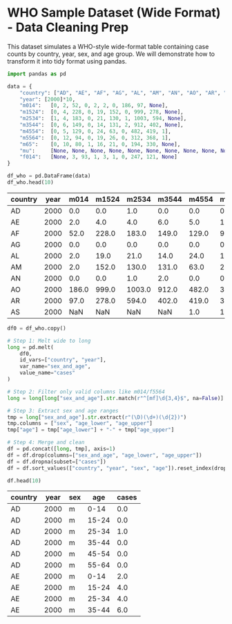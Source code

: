 # WHO Sample Dataset (Wide Format) - Data Cleaning Prep

This dataset simulates a WHO-style wide-format table containing case counts by country, year, sex, and age group. We will demonstrate how to transform it into tidy format using pandas.

```python
import pandas as pd

data = {
    "country": ["AD", "AE", "AF", "AG", "AL", "AM", "AN", "AO", "AR", "AS"],
    "year": [2000]*10,
    "m014":   [0, 2, 52, 0, 2, 2, 0, 186, 97, None],
    "m1524":  [0, 4, 228, 0, 19, 152, 0, 999, 278, None],
    "m2534":  [1, 4, 183, 0, 21, 130, 1, 1003, 594, None],
    "m3544":  [0, 6, 149, 0, 14, 131, 2, 912, 402, None],
    "m4554":  [0, 5, 129, 0, 24, 63, 0, 482, 419, 1],
    "m5564":  [0, 12, 94, 0, 19, 26, 0, 312, 368, 1],
    "m65":    [0, 10, 80, 1, 16, 21, 0, 194, 330, None],
    "mu":     [None, None, None, None, None, None, None, None, None, None],
    "f014":   [None, 3, 93, 1, 3, 1, 0, 247, 121, None]
}

df_who = pd.DataFrame(data)
df_who.head(10)
```

| country | year | m014 | m1524 | m2534 | m3544 | m4554 | m5564 | m65  | mu   | f014 |
|---------|------|------|--------|--------|--------|--------|--------|------|------|------|
| AD      | 2000 | 0.0  | 0.0    | 1.0    | 0.0    | 0.0    | 0.0    | 0.0  | None | NaN  |
| AE      | 2000 | 2.0  | 4.0    | 4.0    | 6.0    | 5.0    | 12.0   | 10.0 | None | 3.0  |
| AF      | 2000 | 52.0 | 228.0  | 183.0  | 149.0  | 129.0  | 94.0   | 80.0 | None | 93.0 |
| AG      | 2000 | 0.0  | 0.0    | 0.0    | 0.0    | 0.0    | 0.0    | 1.0  | None | 1.0  |
| AL      | 2000 | 2.0  | 19.0   | 21.0   | 14.0   | 24.0   | 19.0   | 16.0 | None | 3.0  |
| AM      | 2000 | 2.0  | 152.0  | 130.0  | 131.0  | 63.0   | 26.0   | 21.0 | None | 1.0  |
| AN      | 2000 | 0.0  | 0.0    | 1.0    | 2.0    | 0.0    | 0.0    | 0.0  | None | 0.0  |
| AO      | 2000 | 186.0| 999.0  | 1003.0 | 912.0  | 482.0  | 312.0  | 194.0| None | 247.0|
| AR      | 2000 | 97.0 | 278.0  | 594.0  | 402.0  | 419.0  | 368.0  | 330.0| None | 121.0|
| AS      | 2000 | NaN  | NaN    | NaN    | NaN    | 1.0    | 1.0    | NaN  | None | NaN  |

```python
df0 = df_who.copy()

# Step 1: Melt wide to long
long = pd.melt(
    df0,
    id_vars=["country", "year"],
    var_name="sex_and_age",
    value_name="cases"
)

# Step 2: Filter only valid columns like m014/f5564
long = long[long["sex_and_age"].str.match(r"^[mf]\d{3,4}$", na=False)].copy()

# Step 3: Extract sex and age ranges
tmp = long["sex_and_age"].str.extract(r"(\D)(\d+)(\d{2})")
tmp.columns = ["sex", "age_lower", "age_upper"]
tmp["age"] = tmp["age_lower"] + "-" + tmp["age_upper"]

# Step 4: Merge and clean
df = pd.concat([long, tmp], axis=1)
df = df.drop(columns=["sex_and_age", "age_lower", "age_upper"])
df = df.dropna(subset=["cases"])
df = df.sort_values(["country", "year", "sex", "age"]).reset_index(drop=True)

df.head(10)
```

| country | year | sex | age   | cases |
|---------|------|-----|--------|--------|
| AD      | 2000 | m   | 0-14  | 0.0    |
| AD      | 2000 | m   | 15-24 | 0.0    |
| AD      | 2000 | m   | 25-34 | 1.0    |
| AD      | 2000 | m   | 35-44 | 0.0    |
| AD      | 2000 | m   | 45-54 | 0.0    |
| AD      | 2000 | m   | 55-64 | 0.0    |
| AE      | 2000 | m   | 0-14  | 2.0    |
| AE      | 2000 | m   | 15-24 | 4.0    |
| AE      | 2000 | m   | 25-34 | 4.0    |
| AE      | 2000 | m   | 35-44 | 6.0    |
